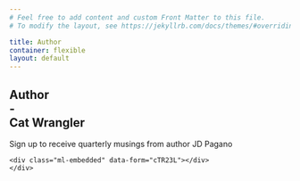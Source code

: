 ```yaml
---
# Feel free to add content and custom Front Matter to this file.
# To modify the layout, see https://jekyllrb.com/docs/themes/#overriding-theme-defaults

title: Author
container: flexible
layout: default
---
```


<div class="container-fluid">
  <div class="row">
    <div class="col-lg-8 col-md-12 banner-image align-items-center text-center d-flex">
    </div>
    <div class="col-lg-4 col-md-12 d-flex align-items-center text-center pt-4 pt-lg-0">
      <h2 class="w-100">Author<br>-<br>Cat Wrangler</h2>
    </div>
  </div>
</div>

<div class="container">
  <div class="content">
    <p class="lead text-center">
      Sign up to receive quarterly musings from author JD Pagano
    </p>

    <div class="ml-embedded" data-form="cTR23L"></div>
    </div>
</div>
